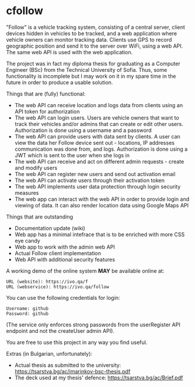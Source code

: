 cfollow
=======

"Follow" is a vehicle tracking system, consisting of a central server, client devices hidden in vehicles to be tracked, and a web application where vehicle owners can monitor tracking data.
Clients use GPS to record geographic position and send it to the server over WiFi, using a web API. The same web API is used with the web application.

The project was in fact my diploma thesis for graduating as a Computer Engineer (BSc) from the Technical University of Sofia. Thus, some functionality is incomplete but I may work on it in my spare time in the future in order to produce a usable solution.

Things that are (fully) functional:
 - The web API can receive location and logs data from clients using an API token for authorization
 - The web API can login users. Users are vehicle owners that want to track their vehicles and/or admins that can create or edit other users. Authorization is done using a username and a password
 - The web API can provide users with data sent by clients. A user can view the data her Follow device sent out - locations, IP addresses communication was done from, and logs. Authorization is done using a JWT which is sent to the user when she logs in
 - The web API can receive and act on different admin requests - create and modify users
 - The web API can register new users and send out activation email
 - The web API can activate users through their activation token
 - The web API implements user data protection through login security measures
 - The web app can interact with the web API in order to provide login and viewing of data. It can also render location data using Google Maps API
 
Things that are outstanding
 - Documentation update (wiki)
 - Web app has a minimal intefrace that is to be enriched with more CSS eye candy
 - Web app to work with the admin web API
 - Actual Follow client implementation
 - Web API with additional security features

A working demo of the online system **MAY** be available online at:

    URL (website): https://ivo.qa/f
    URL (webservice): https://ivo.qa/follow

You can use the following credentials for login:

    Username: github
    Password: github
    
(The service only enforces strong passwords from the userRegister API endpoint and not the createUser admin API).

You are free to use this project in any way you find useful.

Extras (in Bulgarian, unfortunately):
 - Actual thesis as submitted to the university: https://tsarstva.bg/ac/imarinkov-bsc-thesis.pdf
 - The deck used at my thesis' defence: https://tsarstva.bg/ac/Brief.pdf
